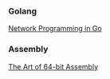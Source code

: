 
### Golang

[Network Programming in Go](https://github.com/xsj3n/InformationSecurityResources/blob/main/Programming/golang/network-programming-with-go-learn-to-code-secure-and-reliable-network-services-from-scratch-1nbsped-1718500882-9781718500884-9781718500891_compress.pdf)

### Assembly

[The Art of 64-bit Assembly](https://github.com/xsj3n/InformationSecurityResources/blob/main/Programming/assembly/the-art-of-64-bit-assembly-volume-1-x86-64-machine-organization-and-programming-1718501080-9781718501089.pdf)
